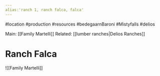 ```yaml
---
alias:'ranch 1, ranch falca, falca'
---
```

#location #production #resources #bedegaarnBaroni #Mistyfalls #delios

Main: [[Family Martelli]]
Related: [[lumber ranches|Delios Ranches]]

# Ranch Falca
![[Family Martelli]]